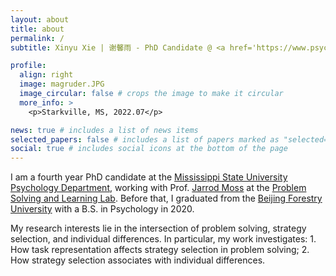 ```yaml
---
layout: about
title: about
permalink: /
subtitle: Xinyu Xie | 谢馨雨 - PhD Candidate @ <a href='https://www.psychology.msstate.edu/graduate-programs/cognitive-science-program'>Msstate Cognitive Science</a>

profile:
  align: right
  image: magruder.JPG
  image_circular: false # crops the image to make it circular
  more_info: >
    <p>Starkville, MS, 2022.07</p>

news: true # includes a list of news items
selected_papers: false # includes a list of papers marked as "selected={true}"
social: true # includes social icons at the bottom of the page
---
```


I am a fourth year PhD candidate at the <a href='https://www.psychology.msstate.edu/graduate-programs/cognitive-science-program'>Mississippi State University Psychology Department</a>, working with Prof. <a href='https://www.psychology.msstate.edu/directory/jmoss'>Jarrod Moss</a> at the <a href='https://www.psllab.org/'>Problem Solving and Learning Lab</a>. Before that, I graduated from the <a href='https://www.bjfu.edu.cn/'>Beijing Forestry University</a> with a B.S. in Psychology in 2020.

<!-- I was honored to be named a <a href='https://www.qualcomm.com/research/university-relations/innovation-fellowship/2024-north-america'>Qualcomm Innovation Fellowship (QIF)</a> Finalist in 2024. I was a research intern at <a href='https://www.nvidia.com/en-us/self-driving-cars/'>NVIDIA</a> in 2024, a research intern at <a href='https://www.bosch.com/research/'>Bosch Corporate Research</a> in 2020, and an undergraduate research intern at <a href='https://www.intel.com/content/www/us/en/homepage.html'>Intel</a> in 2018. -->


<!-- I am interested in the intersection of robotics, computer vision, and deep learning, with a focus on multi-modal perception, state estimation and mapping for 3D scene understanding. I am also interested in the application of these technologies in autonomous driving and field robotics. -->

My research interests lie in the intersection of problem solving, strategy selection, and individual differences. In particular, my work investigates: 1. How task representation affects strategy selection in problem solving; 2. How strategy selection associates with individual differences.